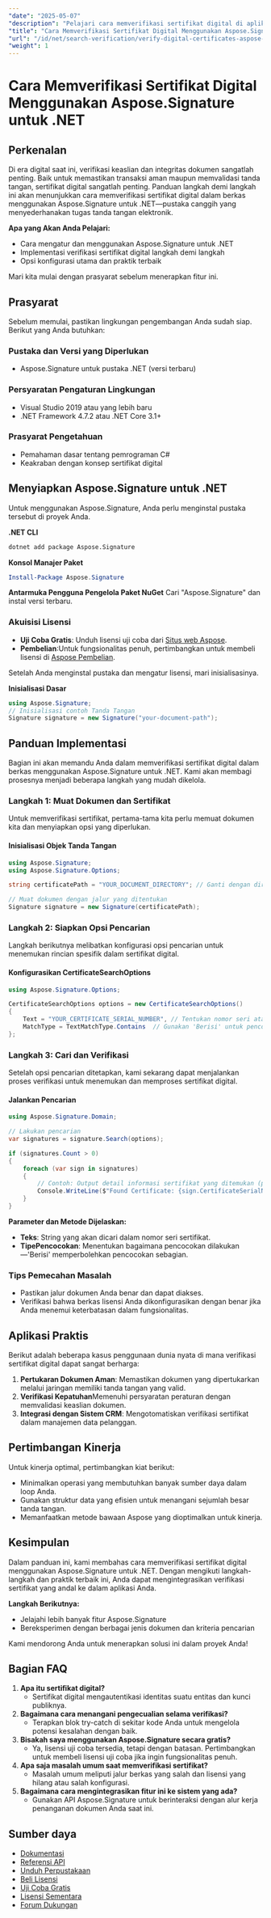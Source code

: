 ```yaml
---
"date": "2025-05-07"
"description": "Pelajari cara memverifikasi sertifikat digital di aplikasi .NET Anda dengan Aspose.Signature. Ikuti panduan lengkap ini untuk penanganan dokumen yang aman."
"title": "Cara Memverifikasi Sertifikat Digital Menggunakan Aspose.Signature untuk .NET | Panduan Langkah demi Langkah"
"url": "/id/net/search-verification/verify-digital-certificates-aspose-signature-dotnet/"
"weight": 1
---
```


# Cara Memverifikasi Sertifikat Digital Menggunakan Aspose.Signature untuk .NET

## Perkenalan

Di era digital saat ini, verifikasi keaslian dan integritas dokumen sangatlah penting. Baik untuk memastikan transaksi aman maupun memvalidasi tanda tangan, sertifikat digital sangatlah penting. Panduan langkah demi langkah ini akan menunjukkan cara memverifikasi sertifikat digital dalam berkas menggunakan Aspose.Signature untuk .NET—pustaka canggih yang menyederhanakan tugas tanda tangan elektronik.

**Apa yang Akan Anda Pelajari:**
- Cara mengatur dan menggunakan Aspose.Signature untuk .NET
- Implementasi verifikasi sertifikat digital langkah demi langkah
- Opsi konfigurasi utama dan praktik terbaik

Mari kita mulai dengan prasyarat sebelum menerapkan fitur ini.

## Prasyarat

Sebelum memulai, pastikan lingkungan pengembangan Anda sudah siap. Berikut yang Anda butuhkan:

### Pustaka dan Versi yang Diperlukan
- Aspose.Signature untuk pustaka .NET (versi terbaru)
  
### Persyaratan Pengaturan Lingkungan
- Visual Studio 2019 atau yang lebih baru
- .NET Framework 4.7.2 atau .NET Core 3.1+

### Prasyarat Pengetahuan
- Pemahaman dasar tentang pemrograman C#
- Keakraban dengan konsep sertifikat digital

## Menyiapkan Aspose.Signature untuk .NET

Untuk menggunakan Aspose.Signature, Anda perlu menginstal pustaka tersebut di proyek Anda.

**.NET CLI**
```bash
dotnet add package Aspose.Signature
```

**Konsol Manajer Paket**
```powershell
Install-Package Aspose.Signature
```

**Antarmuka Pengguna Pengelola Paket NuGet**
Cari "Aspose.Signature" dan instal versi terbaru.

### Akuisisi Lisensi
- **Uji Coba Gratis**: Unduh lisensi uji coba dari [Situs web Aspose](https://purchase.aspose.com/temporary-license).
- **Pembelian**:Untuk fungsionalitas penuh, pertimbangkan untuk membeli lisensi di [Aspose Pembelian](https://purchase.groupdocs.com/buy).

Setelah Anda menginstal pustaka dan mengatur lisensi, mari inisialisasinya.

**Inisialisasi Dasar**
```csharp
using Aspose.Signature;
// Inisialisasi contoh Tanda Tangan
Signature signature = new Signature("your-document-path");
```

## Panduan Implementasi

Bagian ini akan memandu Anda dalam memverifikasi sertifikat digital dalam berkas menggunakan Aspose.Signature untuk .NET. Kami akan membagi prosesnya menjadi beberapa langkah yang mudah dikelola.

### Langkah 1: Muat Dokumen dan Sertifikat

Untuk memverifikasi sertifikat, pertama-tama kita perlu memuat dokumen kita dan menyiapkan opsi yang diperlukan.

#### Inisialisasi Objek Tanda Tangan
```csharp
using Aspose.Signature;
using Aspose.Signature.Options;

string certificatePath = "YOUR_DOCUMENT_DIRECTORY"; // Ganti dengan direktori dokumen Anda yang sebenarnya

// Muat dokumen dengan jalur yang ditentukan
Signature signature = new Signature(certificatePath);
```

### Langkah 2: Siapkan Opsi Pencarian

Langkah berikutnya melibatkan konfigurasi opsi pencarian untuk menemukan rincian spesifik dalam sertifikat digital.

#### Konfigurasikan CertificateSearchOptions
```csharp
using Aspose.Signature.Options;

CertificateSearchOptions options = new CertificateSearchOptions()
{
    Text = "YOUR_CERTIFICATE_SERIAL_NUMBER", // Tentukan nomor seri atau pengenal lainnya
    MatchType = TextMatchType.Contains  // Gunakan 'Berisi' untuk pencocokan sebagian
};
```

### Langkah 3: Cari dan Verifikasi

Setelah opsi pencarian ditetapkan, kami sekarang dapat menjalankan proses verifikasi untuk menemukan dan memproses sertifikat digital.

#### Jalankan Pencarian
```csharp
using Aspose.Signature.Domain;

// Lakukan pencarian
var signatures = signature.Search(options);

if (signatures.Count > 0)
{
    foreach (var sign in signatures)
    {
        // Contoh: Output detail informasi sertifikat yang ditemukan (pseudo-code)
        Console.WriteLine($"Found Certificate: {sign.CertificateSerialNumber}");
    }
}
```

**Parameter dan Metode Dijelaskan:**
- **Teks**: String yang akan dicari dalam nomor seri sertifikat.
- **TipePencocokan**: Menentukan bagaimana pencocokan dilakukan—'Berisi' memperbolehkan pencocokan sebagian.

### Tips Pemecahan Masalah
- Pastikan jalur dokumen Anda benar dan dapat diakses.
- Verifikasi bahwa berkas lisensi Anda dikonfigurasikan dengan benar jika Anda menemui keterbatasan dalam fungsionalitas.

## Aplikasi Praktis

Berikut adalah beberapa kasus penggunaan dunia nyata di mana verifikasi sertifikat digital dapat sangat berharga:
1. **Pertukaran Dokumen Aman**: Memastikan dokumen yang dipertukarkan melalui jaringan memiliki tanda tangan yang valid.
2. **Verifikasi Kepatuhan**Memenuhi persyaratan peraturan dengan memvalidasi keaslian dokumen.
3. **Integrasi dengan Sistem CRM**: Mengotomatiskan verifikasi sertifikat dalam manajemen data pelanggan.

## Pertimbangan Kinerja

Untuk kinerja optimal, pertimbangkan kiat berikut:
- Minimalkan operasi yang membutuhkan banyak sumber daya dalam loop Anda.
- Gunakan struktur data yang efisien untuk menangani sejumlah besar tanda tangan.
- Memanfaatkan metode bawaan Aspose yang dioptimalkan untuk kinerja.

## Kesimpulan

Dalam panduan ini, kami membahas cara memverifikasi sertifikat digital menggunakan Aspose.Signature untuk .NET. Dengan mengikuti langkah-langkah dan praktik terbaik ini, Anda dapat mengintegrasikan verifikasi sertifikat yang andal ke dalam aplikasi Anda. 

**Langkah Berikutnya:**
- Jelajahi lebih banyak fitur Aspose.Signature
- Bereksperimen dengan berbagai jenis dokumen dan kriteria pencarian

Kami mendorong Anda untuk menerapkan solusi ini dalam proyek Anda!

## Bagian FAQ

1. **Apa itu sertifikat digital?**
   - Sertifikat digital mengautentikasi identitas suatu entitas dan kunci publiknya.
2. **Bagaimana cara menangani pengecualian selama verifikasi?**
   - Terapkan blok try-catch di sekitar kode Anda untuk mengelola potensi kesalahan dengan baik.
3. **Bisakah saya menggunakan Aspose.Signature secara gratis?**
   - Ya, lisensi uji coba tersedia, tetapi dengan batasan. Pertimbangkan untuk membeli lisensi uji coba jika ingin fungsionalitas penuh.
4. **Apa saja masalah umum saat memverifikasi sertifikat?**
   - Masalah umum meliputi jalur berkas yang salah dan lisensi yang hilang atau salah konfigurasi.
5. **Bagaimana cara mengintegrasikan fitur ini ke sistem yang ada?**
   - Gunakan API Aspose.Signature untuk berinteraksi dengan alur kerja penanganan dokumen Anda saat ini.

## Sumber daya
- [Dokumentasi](https://docs.groupdocs.com/signature/net/)
- [Referensi API](https://apireference.aspose.com/signature/net)
- [Unduh Perpustakaan](https://downloads.aspose.com/total/net)
- [Beli Lisensi](https://purchase.groupdocs.com/buy)
- [Uji Coba Gratis](https://downloads.aspose.com/total/net)
- [Lisensi Sementara](https://purchase.groupdocs.com/temporary-license/)
- [Forum Dukungan](https://forum.aspose.com/c/signature/)
